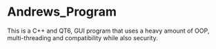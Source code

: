 # Andrews_Program
This is a C++ and QT6, GUI program that uses a heavy amount of OOP, multi-threading and compatibility while also security.
